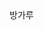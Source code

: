 <!DOCTYPE html>
<html lang="en">
<head>
    <meta charset="UTF-8">
    <title>Title</title>
</head>
<body>
방가루
</body>
</html>
